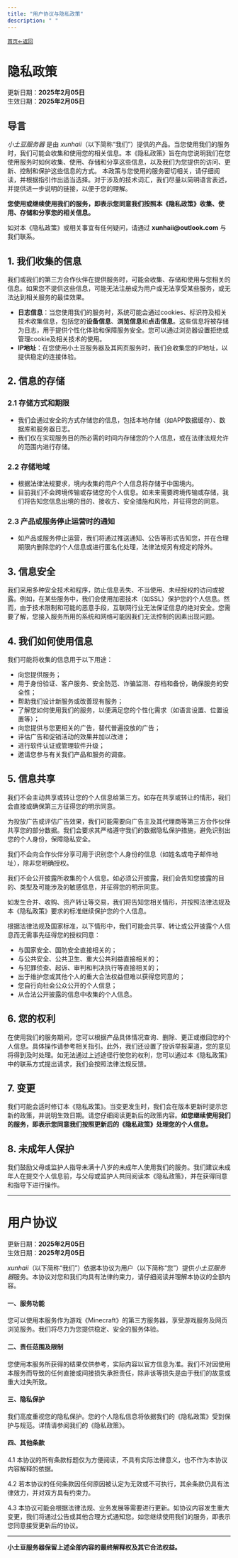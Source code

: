 ```yaml
---
title: "用户协议与隐私政策"
description: " "
---
```

<small id="old_menu"><a href="/">首页</a></small><small><a href="../">←返回</a></small><br>

<h1>隐私政策</h1>
<div>更新日期：<strong>2025年2月05日</strong></div>
<div>生效日期：<strong>2025年2月05日</strong></div>

<h2>导言</h2>
<p>
  <i>小土豆服务器</i> 是由 <i>xunhaii</i>（以下简称“我们”）提供的产品。当您使用我们的服务时，我们可能会收集和使用您的相关信息。本《隐私政策》旨在向您说明我们在您使用服务时如何收集、使用、存储和分享这些信息，以及我们为您提供的访问、更新、控制和保护这些信息的方式。
  本政策与您使用的服务密切相关，请仔细阅读，并根据指引作出适当选择。对于涉及的技术词汇，我们尽量以简明语言表述，并提供进一步说明的链接，以便于您的理解。
</p>
<p><strong>您使用或继续使用我们的服务，即表示您同意我们按照本《隐私政策》收集、使用、存储和分享您的相关信息。</strong></p>
<p>如对本《隐私政策》或相关事宜有任何疑问，请通过 <strong>xunhaii@outlook.com</strong> 与我们联系。</p>

<h2>1. 我们收集的信息</h2>
<p>
  我们或我们的第三方合作伙伴在提供服务时，可能会收集、存储和使用与您相关的信息。如果您不提供这些信息，可能无法注册成为用户或无法享受某些服务，或无法达到相关服务的最佳效果。
</p>
<ul>
  <li>
    <strong>日志信息</strong>：当您使用我们的服务时，系统可能会通过cookies、标识符及相关技术收集信息，包括您的<strong>设备信息</strong>、<strong>浏览信息</strong>和<strong>点击信息</strong>。这些信息将被存储为日志，用于提供个性化体验和保障服务安全。您可以通过浏览器设置拒绝或管理cookie及相关技术的使用。
  </li>
  <li>
    <strong>IP地址</strong>：在您使用小土豆服务器及其网页服务时，我们会收集您的IP地址，以提供稳定的连接体验。
  </li>
</ul>

<h2>2. 信息的存储</h2>

<h3>2.1 存储方式和期限</h3>
<ul>
  <li>我们会通过安全的方式存储您的信息，包括本地存储（如APP数据缓存）、数据库和服务器日志。</li>
  <li>我们仅在实现服务目的所必需的时间内存储您的个人信息，或在法律法规允许的范围内进行存储。</li>
</ul>

<h3>2.2 存储地域</h3>
<ul>
  <li>根据法律法规要求，境内收集的用户个人信息将存储于中国境内。</li>
  <li>目前我们不会跨境传输或存储您的个人信息。如未来需要跨境传输或存储，我们将告知您信息出境的目的、接收方、安全措施和风险，并征得您的同意。</li>
</ul>

<h3>2.3 产品或服务停止运营时的通知</h3>
<ul>
  <li>如产品或服务停止运营，我们将通过推送通知、公告等形式告知您，并在合理期限内删除您的个人信息或进行匿名化处理，法律法规另有规定的除外。</li>
</ul>

<h2>3. 信息安全</h2>
<p>
  我们采用多种安全技术和程序，防止信息丢失、不当使用、未经授权的访问或披露。例如，在某些服务中，我们会使用加密技术（如SSL）保护您的个人信息。然而，由于技术限制和可能的恶意手段，互联网行业无法保证信息的绝对安全。您需要了解，您接入服务所用的系统和网络可能因我们无法控制的因素出现问题。
</p>

<h2>4. 我们如何使用信息</h2>
<p>我们可能将收集的信息用于以下用途：</p>
<ul>
  <li>向您提供服务；</li>
  <li>用于身份验证、客户服务、安全防范、诈骗监测、存档和备份，确保服务的安全性；</li>
  <li>帮助我们设计新服务或改善现有服务；</li>
  <li>了解您如何使用我们的服务，以便满足您的个性化需求（如语言设置、位置设置等）；</li>
  <li>向您提供与您更相关的广告，替代普遍投放的广告；</li>
  <li>评估广告和促销活动的效果并加以改进；</li>
  <li>进行软件认证或管理软件升级；</li>
  <li>邀请您参与有关我们产品和服务的调查。</li>
</ul>

<h2>5. 信息共享</h2>
<p>
  我们不会主动共享或转让您的个人信息给第三方。如存在共享或转让的情形，我们会直接或确保第三方征得您的明示同意。
</p>
<p>
  为投放广告或评估广告效果，我们可能需要向广告主及其代理商等第三方合作伙伴共享您的部分数据。我们会要求其严格遵守我们的数据隐私保护措施，避免识别出您的个人身份，保障隐私安全。
</p>
<p>
  我们不会向合作伙伴分享可用于识别您个人身份的信息（如姓名或电子邮件地址），除非您明确授权。
</p>
<p>
  我们不会公开披露所收集的个人信息。如必须公开披露，我们会告知您披露的目的、类型及可能涉及的敏感信息，并征得您的明示同意。
</p>
<p>
  如发生合并、收购、资产转让等交易，我们将告知您相关情形，并按照法律法规及本《隐私政策》要求的标准继续保护您的个人信息。
</p>
<p>
  根据法律法规及国家标准，以下情形中，我们可能会共享、转让或公开披露个人信息而无需事先征得您的授权同意：
</p>
<ul>
  <li>与国家安全、国防安全直接相关的；</li>
  <li>与公共安全、公共卫生、重大公共利益直接相关的；</li>
  <li>与犯罪侦查、起诉、审判和判决执行等直接相关的；</li>
  <li>出于维护您或其他个人的重大合法权益但难以获得您同意的；</li>
  <li>您自行向社会公众公开的个人信息；</li>
  <li>从合法公开披露的信息中收集的个人信息。</li>
</ul>

<h2>6. 您的权利</h2>
<p>
  在使用我们的服务期间，您可以根据产品具体情况查询、删除、更正或撤回您的个人信息。具体操作请参考相关指引。此外，我们还设置了投诉举报渠道，您的意见将得到及时处理。如无法通过上述途径行使您的权利，您可以通过本《隐私政策》中的联系方式提出请求，我们会按照法律法规反馈。
</p>

<h2>7. 变更</h2>
<p>
  我们可能会适时修订本《隐私政策》。当变更发生时，我们会在版本更新时提示您新的政策，并说明生效日期。请您仔细阅读更新后的政策内容。<strong>如您继续使用我们的服务，即表示您同意我们按照更新后的《隐私政策》处理您的个人信息。</strong>
</p>

<h2>8. 未成年人保护</h2>
<p>
  我们鼓励父母或监护人指导未满十八岁的未成年人使用我们的服务。我们建议未成年人在提交个人信息前，与父母或监护人共同阅读本《隐私政策》，并在获得同意和指导下进行操作。
</p>

---

<h1>用户协议</h1>
<div>更新日期：<strong>2025年2月05日</strong></div>
<div>生效日期：<strong>2025年2月05日</strong></div>

<p>
  <i>xunhaii</i>（以下简称“我们”）依据本协议为用户（以下简称“您”）提供<i>小土豆服务器</i>服务。本协议对您和我们均具有法律约束力，请仔细阅读并理解本协议的全部内容。
</p>

<h4>一、服务功能</h4>
<p>
  您可以使用本服务作为游戏《Minecraft》的第三方服务器，享受游戏服务及网页浏览服务。我们将尽力为您提供稳定、安全的服务体验。
</p>

<h4>二、责任范围及限制</h4>
<p>
  您使用本服务所获得的结果仅供参考，实际内容以官方信息为准。我们不对因使用本服务而导致的任何直接或间接损失承担责任，除非该等损失是由于我们的故意或重大过失所致。
</p>

<h4>三、隐私保护</h4>
<p>
  我们高度重视您的隐私保护。您的个人隐私信息将依据我们的《隐私政策》受到保护与规范。详情请参阅我们的《隐私政策》。
</p>

<h4>四、其他条款</h4>
<p>
  4.1 本协议的所有条款标题仅为方便阅读，不具有实际法律意义，也不作为本协议内容解释的依据。
</p>
<p>
  4.2 若本协议的任何条款因任何原因被认定为无效或不可执行，其余条款仍具有法律效力，并对双方具有约束力。
</p>
<p>
  4.3 本协议可能会根据法律法规、业务发展等需要进行更新。如协议内容发生重大变更，我们将通过公告或其他合理方式通知您。如您继续使用我们的服务，即表示您同意接受更新后的协议。
</p>

---

**小土豆服务器保留上述全部内容的最终解释权及其它合法权益。**

<script src="/assets/sober.min.js"></script><script src="/assets/pmd-reRender.min.js"></script>
